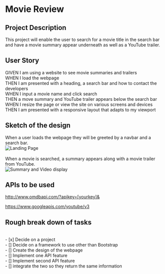 # Movie Review

## Project Description

This project will enable the user to search for a movie title in the search bar and have a movie summary appear underneath as well as a YouTube trailer.

## User Story

GIVEN I am using a website to see movie summaries and trailers <br />
WHEN I load the webpage <br />
THEN I am presented with a heading, a search bar and how to contact the developers <br />
WHEN I input a movie name and click search <br />
THEN a move summary and YouTube trailer appears below the search bar <br />
WHEN I resize the page or view the site on various screens and devices <br />
THEN I am presented with a responsive layout that adapts to my viewport <br />

## Sketch of the design

When a user loads the webpage they will be greeted by a navbar and a search bar. <br />
![Landing Page](asset/images/protoype_images/prototype_images_landing.png)
<br />
<br />
When a movie is searched, a summary appears along with a movie trailer from YouTube. <br />
![Summary and Video display](asset/images/protoype_images/protoype_images_search.png)

## APIs to be used

http://www.omdbapi.com/?apikey=[yourkey]&

https://www.googleapis.com/youtube/v3

## Rough break down of tasks

<br />
- [x] Decide on a project <br />
- [] Decide on a framework to use other than Bootstrap<br />
- [] Create the design of the webpage<br />
- [] Implement one API feature<br />
- [] Implement second API feature<br />
- [] integrate the two so they return the same information<br />
